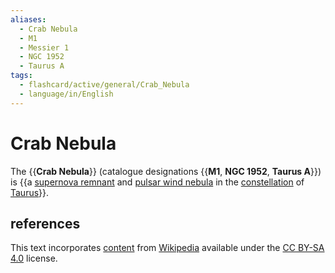 ```yaml
---
aliases:
  - Crab Nebula
  - M1
  - Messier 1
  - NGC 1952
  - Taurus A
tags:
  - flashcard/active/general/Crab_Nebula
  - language/in/English
---
```


# Crab Nebula

The {{__Crab Nebula__}} (catalogue designations {{__M1__, __NGC 1952__, __Taurus A__}}) is {{a [supernova remnant](supernova%20remnant.md) and [pulsar wind nebula](pulsar%20wind%20nebula.md) in the [constellation](constellation.md) of [Taurus](Taurus%20(constellation).md)}}. <!--SR:!2025-03-22,163,310!2024-10-31,39,190!2024-10-29,45,210-->

## references

This text incorporates [content](https://en.wikipedia.org/wiki/Crab_Nebula) from [Wikipedia](Wikipedia.md) available under the [CC BY-SA 4.0](https://creativecommons.org/licenses/by-sa/4.0/) license.

